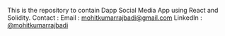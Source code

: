 This is the repository to contain Dapp Social Media App using React and Solidity.
Contact :
Email : mohitkumarrajbadi@gmail.com
LinkedIn : [@mohitkumarrajbadi](https://www.linkedin.com/in/mohit-kumar-raj-badi-286586192)
